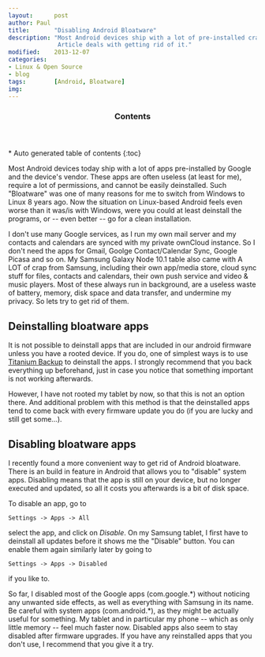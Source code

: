 ```yaml
---
layout:      post
author: Paul
title:       "Disabling Android Bloatware"
description: "Most Android devices ship with a lot of pre-installed crap. This
              Article deals with getting rid of it."
modified:    2013-12-07
categories:  
- Linux & Open Source
- blog
tags:        [Android, Bloatware]
img:
---
```


<section id="table-of-contents" class="toc">
  <header>
    <h3>Contents</h3>
  </header>
<div id="drawer" markdown="1">
*  Auto generated table of contents
{:toc}
</div>
</section><!-- /#table-of-contents -->

Most Android devices today ship with a lot of apps pre-installed by Google and
the device's vendor. These apps are often useless (at least for me), require a lot of permissions, and cannot
be easily deinstalled. Such "Bloatware" was one of many reasons for me to switch from
Windows to Linux 8 years ago. Now the situation on Linux-based Android feels 
even worse than it was/is with Windows, were you could at least deinstall the
programs, or -- even better -- go for a clean installation. 

I don't use many Google services, as I run my own mail server and my contacts
and calendars are synced with my private ownCloud instance. So I don't need the
apps for Gmail, Goolge Contact/Calendar Sync, Google Picasa and so on. My
Samsung Galaxy Node 10.1 table also came with A LOT of crap from Samsung,
including their own app/media store, cloud sync stuff for files, contacts and
calendars, their own push service and video & music players. Most of these
always run in background, are a useless waste of battery, memory, disk space and data
transfer, and undermine my privacy. So lets try to get rid of them. 

## Deinstalling bloatware apps
It is not possible to deinstall apps that are included in our android firmware
unless you have a rooted device. If you do, one of simplest ways is to use
[Titanium Backup](https://play.google.com/store/apps/details?id=com.keramidas.TitaniumBackup) 
to deinstall the apps. I strongly recommend that you back
everything up beforehand, just in case you notice that something important is
not working afterwards. 

However, I have not rooted my tablet by now, so that this is not an option
there. And additional problem with this method is that the deinstalled apps tend
to come back with every firmware update you do (if you are lucky and still get
some...).

## Disabling bloatware apps
I recently found a more convenient way to get rid of Android bloatware. There is
an build in feature in Android that allows you to "disable" system apps.
Disabling means that the app is still on your device, but no longer executed and
updated, so all it costs you afterwards is a bit of disk space. 

To disable an app, go to

    Settings -> Apps -> All 

select the app, and click on *Disable*. On my Samsung tablet, I first have to
deinstall all updates before it shows me the "Disable" button. You can enable
them again similarly later by going to

    Settings -> Apps -> Disabled

if you like to. 

So far, I disabled most of the Google apps (com.google.\*) without noticing any
unwanted side effects, as well as everything with Samsung in its name. Be careful with
system apps (com.android.\*), as they might be actually useful for something. 
My tablet and in particular my phone -- which as only little memory -- feel much faster now. 
Disabled apps also seem to stay disabled after firmware upgrades. If you have
any reinstalled apps that you don't use, I recommend that you give it a try.
